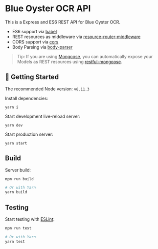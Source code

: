 # Blue Oyster OCR API

This is a Express and ES6 REST API for Blue Oyster OCR.

- ES6 support via [babel](https://babeljs.io)
- REST resources as middleware via [resource-router-middleware](https://github.com/developit/resource-router-middleware)
- CORS support via [cors](https://github.com/troygoode/node-cors)
- Body Parsing via [body-parser](https://github.com/expressjs/body-parser)

> Tip: If you are using [Mongoose](https://github.com/Automattic/mongoose), you can automatically expose your Models as REST resources using [restful-mongoose](https://git.io/restful-mongoose).

## 🚀 Getting Started

The recommended Node version: `v8.11.3`

Install dependencies:

    yarn i

Start development live-reload server:

    yarn dev

Start production server:

    yarn start




Build
---------------

Server build:
```sh
npm run build

# Or with Yarn
yarn build
```



Testing
---------------

Start testing with [ESLint](https://eslint.org/):
```sh
npm run test

# Or with Yarn
yarn test
```
